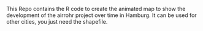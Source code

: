 This Repo contains the R code to create the animated map to show the development of the airrohr project over time in Hamburg. It can be used for other cities, you just need the shapefile.

